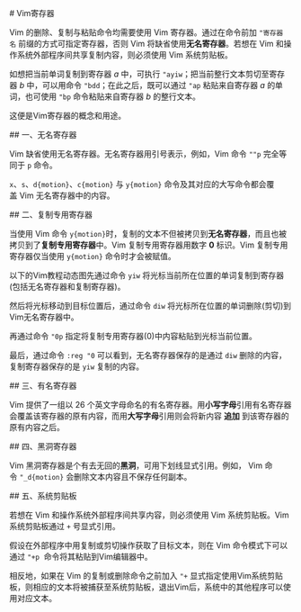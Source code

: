 # Vim寄存器

Vim 的删除、复制与粘贴命令均需要使用 Vim 寄存器。通过在命令前加 `"寄存器名` 前缀的方式可指定寄存器，否则 Vim 将缺省使用**无名寄存器**。若想在 Vim 和操作系统外部程序间共享复制内容，则必须使用 Vim 系统剪贴板。

如想把当前单词复制到寄存器 _a_ 中，可执行 `"ayiw`；把当前整行文本剪切至寄存器 _b_ 中，可以用命令 `"bdd`；在此之后，既可以通过 `"ap` 粘贴来自寄存器 _a_ 的单词，也可使用 `"bp` 命令粘贴来自寄存器 _b_ 的整行文本。

这便是Vim寄存器的概念和用途。

## 一、无名寄存器

Vim 缺省使用无名寄存器。无名寄存器用引号表示，例如，Vim 命令 `""p` 完全等同于 `p` 命令。

`x`、`s`、`d{motion}`、`c{motion}` 与 `y{motion}` 命令及其对应的大写命令都会覆盖 Vim 无名寄存器中的内容。


## 二、复制专用寄存器

当使用 Vim 命令 `y{motion}`时，复制的文本不但被拷贝到**无名寄存器**，而且也被拷贝到了**复制专用寄存器**中。Vim 复制专用寄存器用数字 **0** 标识。Vim 复制专用寄存器仅当使用 `y{motion}` 命令时才会被赋值。

以下的Vim教程动态图先通过命令 `yiw` 将光标当前所在位置的单词复制到寄存器(包括无名寄存器和复制寄存器)。

然后将光标移动到目标位置后，通过命令 `diw` 将光标所在位置的单词删除(剪切)到Vim无名寄存器中。

再通过命令 `"0p` 指定将复制专用寄存器(0)中内容粘贴到光标当前位置。


最后，通过命令 `:reg "0` 可以看到，无名寄存器保存的是通过 `diw` 删除的内容，复制寄存器保存的是 `yiw` 复制的内容。

## 三、有名寄存器

Vim 提供了一组以 26 个英文字母命名的有名寄存器。用**小写字母**引用有名寄存器会覆盖该寄存器的原有内容，而用**大写字母**引用则会将新内容 **追加** 到该寄存器的原有内容之后。

## 四、黑洞寄存器

Vim 黑洞寄存器是个有去无回的**黑洞**，可用下划线显式引用。例如， Vim 命令 `"_d{motion}` 会删除文本内容且不保存任何副本。

## 五、系统剪贴板

若想在 Vim 和操作系统外部程序间共享内容，则必须使用 Vim 系统剪贴板。Vim系统剪贴板通过 `+` 号显式引用。

假设在外部程序中用复制或剪切操作获取了目标文本，则在 Vim 命令模式下可以通过 `"+p`  命令将其粘贴到Vim编辑器中。

相反地，如果在 Vim 的复制或删除命令之前加入 `"+` 显式指定使用Vim系统剪贴板，则相应的文本将被捕获至系统剪贴板，退出Vim后，系统中的其他程序可以使用对应文本。
